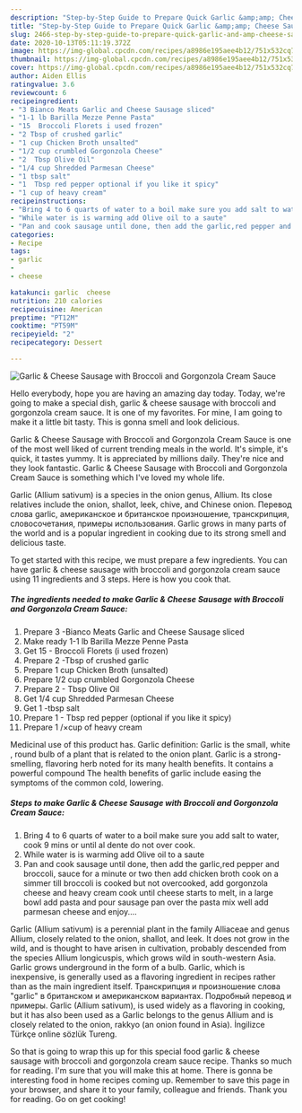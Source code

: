 ```yaml
---
description: "Step-by-Step Guide to Prepare Quick Garlic &amp;amp; Cheese Sausage with Broccoli and Gorgonzola Cream Sauce"
title: "Step-by-Step Guide to Prepare Quick Garlic &amp;amp; Cheese Sausage with Broccoli and Gorgonzola Cream Sauce"
slug: 2466-step-by-step-guide-to-prepare-quick-garlic-and-amp-cheese-sausage-with-broccoli-and-gorgonzola-cream-sauce
date: 2020-10-13T05:11:19.372Z
image: https://img-global.cpcdn.com/recipes/a8986e195aee4b12/751x532cq70/garlic-cheese-sausage-with-broccoli-and-gorgonzola-cream-sauce-recipe-main-photo.jpg
thumbnail: https://img-global.cpcdn.com/recipes/a8986e195aee4b12/751x532cq70/garlic-cheese-sausage-with-broccoli-and-gorgonzola-cream-sauce-recipe-main-photo.jpg
cover: https://img-global.cpcdn.com/recipes/a8986e195aee4b12/751x532cq70/garlic-cheese-sausage-with-broccoli-and-gorgonzola-cream-sauce-recipe-main-photo.jpg
author: Aiden Ellis
ratingvalue: 3.6
reviewcount: 6
recipeingredient:
- "3 Bianco Meats Garlic and Cheese Sausage sliced"
- "1-1 lb Barilla Mezze Penne Pasta"
- "15  Broccoli Florets i used frozen"
- "2 Tbsp of crushed garlic"
- "1 cup Chicken Broth unsalted"
- "1/2 cup crumbled Gorgonzola Cheese"
- "2  Tbsp Olive Oil"
- "1/4 cup Shredded Parmesan Cheese"
- "1 tbsp salt"
- "1  Tbsp red pepper optional if you like it spicy"
- "1 cup of heavy cream"
recipeinstructions:
- "Bring 4 to 6 quarts of water to a boil make sure you add salt to water, cook 9 mins or until al dente do not over cook."
- "While water is is warming add Olive oil to a saute"
- "Pan and cook sausage until done, then add the garlic,red pepper and broccoli, sauce for a minute or two then add chicken broth cook on a simmer till broccoli is cooked but not overcooked, add gorgonzola cheese and heavy cream cook until cheese starts to melt, in a large bowl add pasta and pour sausage pan over the pasta mix well add parmesan cheese and enjoy...."
categories:
- Recipe
tags:
- garlic
- 
- cheese

katakunci: garlic  cheese 
nutrition: 210 calories
recipecuisine: American
preptime: "PT12M"
cooktime: "PT59M"
recipeyield: "2"
recipecategory: Dessert

---
```



![Garlic &amp; Cheese Sausage with Broccoli and Gorgonzola Cream Sauce](https://img-global.cpcdn.com/recipes/a8986e195aee4b12/751x532cq70/garlic-cheese-sausage-with-broccoli-and-gorgonzola-cream-sauce-recipe-main-photo.jpg)

Hello everybody, hope you are having an amazing day today. Today, we're going to make a special dish, garlic &amp; cheese sausage with broccoli and gorgonzola cream sauce. It is one of my favorites. For mine, I am going to make it a little bit tasty. This is gonna smell and look delicious.

Garlic &amp; Cheese Sausage with Broccoli and Gorgonzola Cream Sauce is one of the most well liked of current trending meals in the world. It's simple, it's quick, it tastes yummy. It is appreciated by millions daily. They're nice and they look fantastic. Garlic &amp; Cheese Sausage with Broccoli and Gorgonzola Cream Sauce is something which I've loved my whole life.

Garlic (Allium sativum) is a species in the onion genus, Allium. Its close relatives include the onion, shallot, leek, chive, and Chinese onion. Перевод слова garlic, американское и британское произношение, транскрипция, словосочетания, примеры использования. Garlic grows in many parts of the world and is a popular ingredient in cooking due to its strong smell and delicious taste.


To get started with this recipe, we must prepare a few ingredients. You can have garlic &amp; cheese sausage with broccoli and gorgonzola cream sauce using 11 ingredients and 3 steps. Here is how you cook that.

<!--inarticleads1-->

##### The ingredients needed to make Garlic &amp; Cheese Sausage with Broccoli and Gorgonzola Cream Sauce:

1. Prepare 3 -Bianco Meats Garlic and Cheese Sausage sliced
1. Make ready 1-1 lb Barilla Mezze Penne Pasta
1. Get 15 - Broccoli Florets (i used frozen)
1. Prepare 2 -Tbsp of crushed garlic
1. Prepare 1 cup Chicken Broth (unsalted)
1. Prepare 1/2 cup crumbled Gorgonzola Cheese
1. Prepare 2 - Tbsp Olive Oil
1. Get 1/4 cup Shredded Parmesan Cheese
1. Get 1 -tbsp salt
1. Prepare 1 - Tbsp red pepper (optional if you like it spicy)
1. Prepare 1 /×cup of heavy cream


Medicinal use of this product has. Garlic definition: Garlic is the small, white , round bulb of a plant that is related to the onion plant. Garlic is a strong-smelling, flavoring herb noted for its many health benefits. It contains a powerful compound The health benefits of garlic include easing the symptoms of the common cold, lowering. 

<!--inarticleads2-->

##### Steps to make Garlic &amp; Cheese Sausage with Broccoli and Gorgonzola Cream Sauce:

1. Bring 4 to 6 quarts of water to a boil make sure you add salt to water, cook 9 mins or until al dente do not over cook.
1. While water is is warming add Olive oil to a saute
1. Pan and cook sausage until done, then add the garlic,red pepper and broccoli, sauce for a minute or two then add chicken broth cook on a simmer till broccoli is cooked but not overcooked, add gorgonzola cheese and heavy cream cook until cheese starts to melt, in a large bowl add pasta and pour sausage pan over the pasta mix well add parmesan cheese and enjoy....


Garlic (Allium sativum) is a perennial plant in the family Alliaceae and genus Allium, closely related to the onion, shallot, and leek. It does not grow in the wild, and is thought to have arisen in cultivation, probably descended from the species Allium longicuspis, which grows wild in south-western Asia. Garlic grows underground in the form of a bulb. Garlic, which is inexpensive, is generally used as a flavoring ingredient in recipes rather than as the main ingredient itself. Транскрипция и произношение слова &#34;garlic&#34; в британском и американском вариантах. Подробный перевод и примеры. Garlic (Allium sativum), is used widely as a flavoring in cooking, but it has also been used as a Garlic belongs to the genus Allium and is closely related to the onion, rakkyo (an onion found in Asia). İngilizce Türkçe online sözlük Tureng. 

So that is going to wrap this up for this special food garlic &amp; cheese sausage with broccoli and gorgonzola cream sauce recipe. Thanks so much for reading. I'm sure that you will make this at home. There is gonna be interesting food in home recipes coming up. Remember to save this page in your browser, and share it to your family, colleague and friends. Thank you for reading. Go on get cooking!
